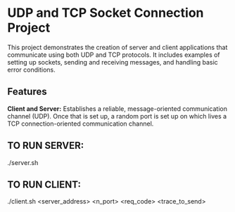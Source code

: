 # UDP and TCP Socket Connection Project
This project demonstrates the creation of server and client applications that communicate using both UDP and TCP protocols. It includes examples of setting up sockets, sending and receiving messages, and handling basic error conditions.

## Features
**Client and Server:** Establishes a reliable, message-oriented communication channel (UDP). Once that is set up, a random port is set up on which lives a TCP connection-oriented communication channel.

## TO RUN SERVER:
./server.sh <req-code>

## TO RUN CLIENT:
./client.sh <server_address> <n_port> <req_code> <proto> <trace_to_send>

